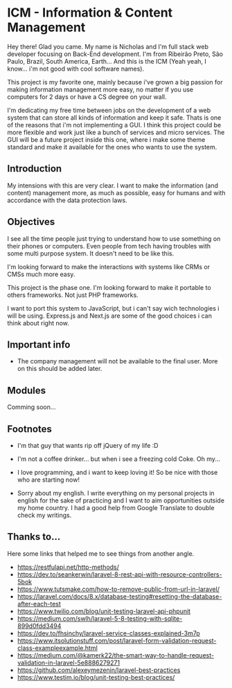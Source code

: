 # ICM - Information & Content Management

Hey there! Glad you came. My name is Nicholas and I'm full stack web developer
focusing on Back-End development. I'm from Ribeirão Preto, São Paulo, Brazil,
South America, Earth... And this is the ICM (Yeah yeah, I
know... i'm not good with cool software names).

This project is my favorite one, mainly because i've grown a big passion for
making information management more easy, no matter if you use computers for 2
days or have a CS degree on your wall.

I'm dedicating my free time between jobs on the development of a web system
that can store all kinds of information and keep it safe. Thats is one of the
reasons that i'm not implementing a GUI. I think this project could be more
flexible and work just like a bunch of services and micro services. The GUI
will be a future project inside this one, where i make some theme standard
and make it available for the ones who wants to use the system.

## Introduction

My intensions with this are very clear. I want to make the information (and
content) management more, as much as possible, easy for humans and with
accordance with the data protection laws.

## Objectives

I see all the time people just trying to understand how to use something on
their phones or computers. Even people from tech having troubles with some
multi purpose system. It doesn't need to be like this.

I'm looking forward to make the interactions with systems like CRMs or CMSs
much more easy.

This project is the phase one. I'm looking forward to make it portable to
others frameworks. Not just PHP frameworks.

I want to port this system to JavaScript, but i can't say wich technologies
i will be using. Express.js and Next.js are some of the good choices i can
think about right now.

## Important info

- The company management will not be available to the final user. More on this
should be added later.

## Modules

Comming soon...

## Footnotes

- I'm that guy that wants rip off jQuery of my life :D

- I'm not a coffee drinker... but when i see a freezing cold Coke. Oh my...

- I love programming, and i want to keep loving it! So be nice with those who
are starting now!

- Sorry about my english. I write everything on my personal projects in english
for the sake of practicing and I want to aim opportunities outside my home
country. I had a good help from Google Translate to double check my writings.

## Thanks to...

Here some links that helped me to see things from another angle.

- https://restfulapi.net/http-methods/
- https://dev.to/seankerwin/laravel-8-rest-api-with-resource-controllers-5bok
- https://www.tutsmake.com/how-to-remove-public-from-url-in-laravel/
- https://laravel.com/docs/8.x/database-testing#resetting-the-database-after-each-test
- https://www.twilio.com/blog/unit-testing-laravel-api-phpunit
- https://medium.com/swlh/laravel-5-8-testing-with-sqlite-899d0fdd3494
- https://dev.to/fhsinchy/laravel-service-classes-explained-3m7p
- https://www.itsolutionstuff.com/post/laravel-form-validation-request-class-exampleexample.html
- https://medium.com/@kamerk22/the-smart-way-to-handle-request-validation-in-laravel-5e8886279271
- https://github.com/alexeymezenin/laravel-best-practices
- https://www.testim.io/blog/unit-testing-best-practices/